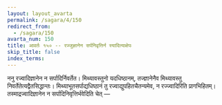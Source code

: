 ```yaml
---
layout: layout_avarta
permalink: /sagara/4/150
redirect_from:
  - /sagara/150
avarta_num: 150
title: आवर्तः १५० -- रज्जुज्ञानेन सर्पनिवृत्तिर्न स्यादित्याक्षेपः
skip_title: false
index_terms: 
---
```


ननु 
रज्वादिज्ञानेन न सर्पादिर्निवर्तेत। मिथ्यावस्तुनो यदधिष्ठानम्, तज्ज्ञानेनैव
मिथ्यावस्तु निवर्तेतेत्यद्वैतसिद्धान्तः। मिथ्याभूतसर्पाद्यधिष्ठानं तु रज्वाद्युपहितचैतन्यमेव, न रज्ज्वादिरिति प्रागभिहितम्। तस्माद्रज्वादिज्ञानेन न सर्पादिनिवृत्तिर्भवेदिति चेत् —
